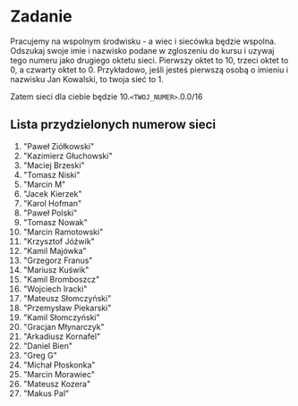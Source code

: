 # Zadanie
Pracujemy na wspolnym środwisku - a wiec i siecówka będzie wspolna. Odszukaj swoje imie i nazwisko podane w zgloszeniu do kursu i uzywaj tego numeru jako drugiego oktetu sieci. Pierwszy oktet to 10, trzeci oktet to 0, a czwarty oktet to 0. Przykładowo, jeśli jesteś pierwszą osobą o imieniu i nazwisku Jan Kowalski, to twoja sieć to 1.

Zatem sieci dla ciebie będzie 10.`<TWOJ_NUMER>`.0.0/16

## Lista przydzielonych numerow sieci

1. "Paweł Ziółkowski"
2. "Kazimierz Głuchowski"
3. "Maciej Brzeski"
4. "Tomasz Niski"
5. "Marcin M"
6. "Jacek Kierzek"
7. "Karol Hofman"
8. "Paweł Polski"
9. "Tomasz Nowak"
10. "Marcin Ramotowski"
11. "Krzysztof Jóźwik"
12. "Kamil Majówka"
13. "Grzegorz Franus"
14. "Mariusz Kuświk"
15. "Kamil Bromboszcz"
16. "Wojciech Iracki"
17. "Mateusz Słomczyński"
18. "Przemysław Piekarski"
19. "Kamil Słomczyński"
20. "Gracjan Młynarczyk"
21. "Arkadiusz Kornafel"
22. "Daniel Bien"
23. "Greg G"
24. "Michał Płoskonka"
25. "Marcin Morawiec"
26. "Mateusz Kozera"
27. "Makus Pal"